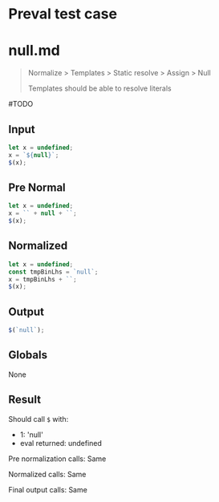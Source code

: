 # Preval test case

# null.md

> Normalize > Templates > Static resolve > Assign > Null
>
> Templates should be able to resolve literals

#TODO

## Input

`````js filename=intro
let x = undefined;
x = `${null}`;
$(x);
`````

## Pre Normal

`````js filename=intro
let x = undefined;
x = `` + null + ``;
$(x);
`````

## Normalized

`````js filename=intro
let x = undefined;
const tmpBinLhs = `null`;
x = tmpBinLhs + ``;
$(x);
`````

## Output

`````js filename=intro
$(`null`);
`````

## Globals

None

## Result

Should call `$` with:
 - 1: 'null'
 - eval returned: undefined

Pre normalization calls: Same

Normalized calls: Same

Final output calls: Same
